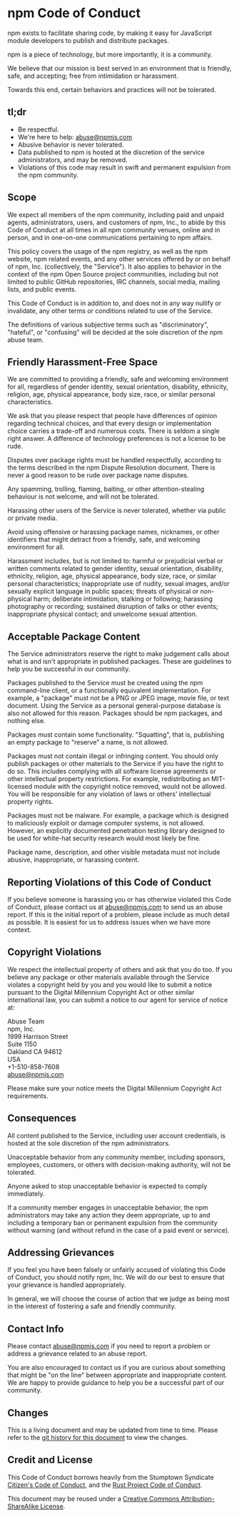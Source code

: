 # npm Code of Conduct

npm exists to facilitate sharing code, by making it easy for
JavaScript module developers to publish and distribute packages.

npm is a piece of technology, but more importantly, it is a community.

We believe that our mission is best served in an environment that is
friendly, safe, and accepting; free from intimidation or harassment.

Towards this end, certain behaviors and practices will not be
tolerated.

## tl;dr

* Be respectful.
* We're here to help: <abuse@npmjs.com>
* Abusive behavior is never tolerated.
* Data published to npm is hosted at the discretion of the service
  administrators, and may be removed.
* Violations of this code may result in swift and permanent expulsion
  from the npm community.

## Scope

We expect all members of the npm community, including paid and unpaid
agents, administrators, users, and customers of npm, Inc., to abide by
this Code of Conduct at all times in all npm community venues, online
and in person, and in one-on-one communications pertaining to npm
affairs.

This policy covers the usage of the npm registry, as well as the npm
website, npm related events, and any other services offered by or on
behalf of npm, Inc. (collectively, the "Service").  It also applies to
behavior in the context of the npm Open Source project communities,
including but not limited to public GitHub repositories, IRC channels,
social media, mailing lists, and public events.

This Code of Conduct is in addition to, and does not in any way
nullify or invalidate, any other terms or conditions related to use of
the Service.

The definitions of various subjective terms such as "discriminatory",
"hateful", or "confusing" will be decided at the sole discretion of
the npm abuse team.

## Friendly Harassment-Free Space

We are committed to providing a friendly, safe and welcoming
environment for all, regardless of gender identity, sexual
orientation, disability, ethnicity, religion, age, physical
appearance, body size, race, or similar personal characteristics.

We ask that you please respect that people have differences of opinion
regarding technical choices, and that every design or implementation
choice carries a trade-off and numerous costs.  There is seldom a
single right answer.  A difference of technology preferences is not a
license to be rude.

Disputes over package rights must be handled respectfully, according
to the terms described in the npm Dispute Resolution document.  There
is never a good reason to be rude over package name disputes.

Any spamming, trolling, flaming, baiting, or other attention-stealing
behaviour is not welcome, and will not be tolerated.

Harassing other users of the Service is never tolerated, whether via
public or private media.

Avoid using offensive or harassing package names, nicknames, or other
identifiers that might detract from a friendly, safe, and welcoming
environment for all.

Harassment includes, but is not limited to: harmful or prejudicial
verbal or written comments related to gender identity, sexual
orientation, disability, ethnicity, religion, age, physical
appearance, body size, race, or similar personal characteristics;
inappropriate use of nudity, sexual images, and/or sexually explicit
language in public spaces; threats of physical or non-physical harm;
deliberate intimidation, stalking or following; harassing photography
or recording; sustained disruption of talks or other events;
inappropriate physical contact; and unwelcome sexual attention.

## Acceptable Package Content

<!--
TODO: This should probably be split out into a separate doc.  Maybe
just link to the appropriate location in the Terms of Use once we have
it.
-->

The Service administrators reserve the right to make judgement calls
about what is and isn't appropriate in published packages.  These are
guidelines to help you be successful in our community.

Packages published to the Service must be created using the npm
command-line client, or a functionally equivalent implementation.  For
example, a "package" must not be a PNG or JPEG image, movie file, or
text document.  Using the Service as a personal general-purpose
database is also not allowed for this reason.  Packages should be npm
packages, and nothing else.

Packages must contain some functionality.  "Squatting", that is,
publishing an empty package to "reserve" a name, is not allowed.

Packages must not contain illegal or infringing content.  You should
only publish packages or other materials to the Service if you have
the right to do so.  This includes complying with all software license
agreements or other intellectual property restrictions. For example,
redistributing an MIT-licensed module with the copyright notice
removed, would not be allowed.  You will be responsible for any
violation of laws or others’ intellectual property rights.

Packages must not be malware.  For example, a package which is
designed to maliciously exploit or damage computer systems, is not
allowed.  However, an explicitly documented penetration testing
library designed to be used for white-hat security research would most
likely be fine.

Package name, description, and other visible metadata must not include
abusive, inappropriate, or harassing content.

## Reporting Violations of this Code of Conduct

If you believe someone is harassing you or has otherwise violated this
Code of Conduct, please contact us at <abuse@npmjs.com> to send us an
abuse report.  If this is the initial report of a problem, please
include as much detail as possible. It is easiest for us to address
issues when we have more context.

## Copyright Violations

We respect the intellectual property of others and ask that you do
too. If you believe any package or other materials available through
the Service violates a copyright held by you and you would like to
submit a notice pursuant to the Digital Millennium Copyright Act or
other similar international law, you can submit a notice to our agent
for service of notice at:

Abuse Team  
npm, Inc.  
1999 Harrison Street  
Suite 1150  
Oakland CA 94612  
USA  
+1-510-858-7608  
<abuse@npmjs.com>

Please make sure your notice meets the Digital Millennium Copyright
Act requirements.

## Consequences

All content published to the Service, including user account
credentials, is hosted at the sole discretion of the npm
administrators.

Unacceptable behavior from any community member, including sponsors,
employees, customers, or others with decision-making authority, will
not be tolerated.

Anyone asked to stop unacceptable behavior is expected to comply
immediately.

If a community member engages in unacceptable behavior, the npm
administrators may take any action they deem appropriate, up to and
including a temporary ban or permanent expulsion from the community
without warning (and without refund in the case of a paid event or
service).

## Addressing Grievances

If you feel you have been falsely or unfairly accused of violating
this Code of Conduct, you should notify npm, Inc.  We will do our best
to ensure that your grievance is handled appropriately.

In general, we will choose the course of action that we judge as being
most in the interest of fostering a safe and friendly community.

## Contact Info

Please contact <abuse@npmjs.com> if you need to report a problem or
address a grievance related to an abuse report.

You are also encouraged to contact us if you are curious about
something that might be "on the line" between appropriate and
inappropriate content.  We are happy to provide guidance to help you
be a successful part of our community.

## Changes

This is a living document and may be updated from time to time.
Please refer to the [git history for this
document](https://github.com/npm/policies/commits/master/conduct.md)
to view the changes.

## Credit and License

This Code of Conduct borrows heavily from the Stumptown Syndicate
[Citizen's Code of Conduct](http://citizencodeofconduct.org/), and the
[Rust Project Code of
Conduct](https://github.com/mozilla/rust/wiki/Note-development-policy#conduct).

This document may be reused under a [Creative Commons
Attribution-ShareAlike
License](https://creativecommons.org/licenses/by-sa/4.0/).
